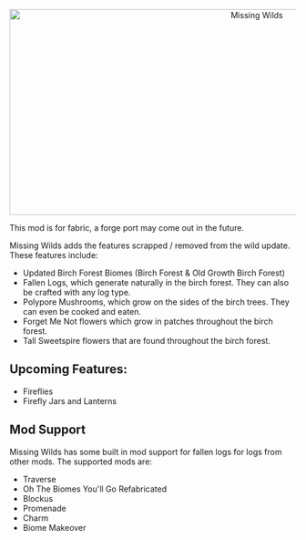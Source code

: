 <p style="text-align: center"><img src="https://raw.githubusercontent.com/UltrusBot/missing-wilds/master/images/missing-wilds.png" alt="Missing Wilds" width="853" height="361" /></p>
This mod is for fabric, a forge port may come out in the future.

Missing Wilds adds the features scrapped / removed from the wild update. These features include:
- Updated Birch Forest Biomes (Birch Forest & Old Growth Birch Forest)
- Fallen Logs, which generate naturally in the birch forest. They can also be crafted with any log type.
- Polypore Mushrooms, which grow on the sides of the birch trees. They can even be cooked and eaten.
- Forget Me Not flowers which grow in patches throughout the birch forest.
- Tall Sweetspire flowers that are found throughout the birch forest.

## Upcoming Features:
- Fireflies
- Firefly Jars and Lanterns

## Mod Support
Missing Wilds has some built in mod support for fallen logs for logs from other mods. The supported mods are:
- Traverse
- Oh The Biomes You'll Go Refabricated
- Blockus
- Promenade
- Charm
- Biome Makeover